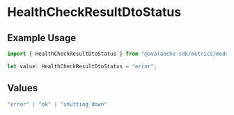 # HealthCheckResultDtoStatus

## Example Usage

```typescript
import { HealthCheckResultDtoStatus } from "@avalanche-sdk/metrics/models/components";

let value: HealthCheckResultDtoStatus = "error";
```

## Values

```typescript
"error" | "ok" | "shutting_down"
```